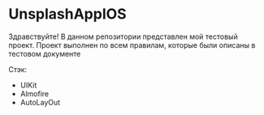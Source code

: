 # UnsplashAppIOS

Здравствуйте! В данном репозитории представлен мой тестовый проект. Проект выполнен по всем правилам, которые были описаны в тестовом документе

Стэк:

- UIKit
- Almofire
- AutoLayOut
